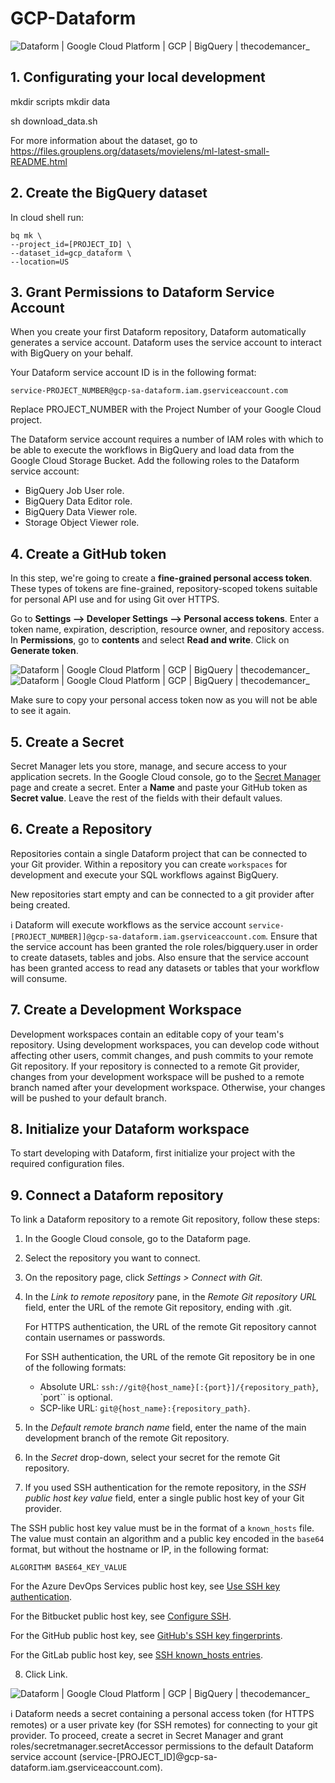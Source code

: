 # GCP-Dataform

<img src="images/dataform.png" alt="Dataform | Google Cloud Platform | GCP | BigQuery | thecodemancer_" />

## 1. Configurating your local development

mkdir scripts
mkdir data

sh download_data.sh

For more information about the dataset, go to https://files.grouplens.org/datasets/movielens/ml-latest-small-README.html

## 2. Create the BigQuery dataset

In cloud shell run:

```
bq mk \
--project_id=[PROJECT_ID] \
--dataset_id=gcp_dataform \
--location=US
```

## 3. Grant Permissions to Dataform Service Account
When you create your first Dataform repository, Dataform automatically generates a service account. Dataform uses the service account to interact with BigQuery on your behalf.

Your Dataform service account ID is in the following format:

`service-PROJECT_NUMBER@gcp-sa-dataform.iam.gserviceaccount.com`

Replace PROJECT_NUMBER with the Project Number of your Google Cloud project.

The Dataform service account requires a number of IAM roles with which to be able to execute the workflows in BigQuery and load data from the Google Cloud Storage Bucket. Add the following roles to the Dataform service account:

- BigQuery Job User role.
- BigQuery Data Editor role.
- BigQuery Data Viewer role.
- Storage Object Viewer role.

## 4. Create a GitHub token

In this step, we're going to create a **fine-grained personal access token**. These types of tokens are fine-grained, repository-scoped tokens suitable for personal API use and for using Git over HTTPS.

Go to **Settings --> Developer Settings --> Personal access tokens**. Enter a token name, expiration, description, resource owner, and repository access. In **Permissions**, go to **contents** and select **Read and write**. Click on **Generate token**.

<img src="images/dataform_personal_access_tokens.png" alt="Dataform | Google Cloud Platform | GCP | BigQuery | thecodemancer_" />
<img src="images/dataform_personal_access_tokens_permissions.png" alt="Dataform | Google Cloud Platform | GCP | BigQuery | thecodemancer_" />

Make sure to copy your personal access token now as you will not be able to see it again.

## 5. Create a Secret

Secret Manager lets you store, manage, and secure access to your application secrets. In the Google Cloud console, go to the <a href="https://console.cloud.google.com/security/secret-manager">Secret Manager</a> page and create a secret. Enter a **Name** and paste your GitHub token as **Secret value**. Leave the rest of the fields with their default values.

## 6. Create a Repository
Repositories contain a single Dataform project that can be connected to your Git provider. Within a repository you can create `workspaces` for development and execute your SQL workflows against BigQuery.

New repositories start empty and can be connected to a git provider after being created.

ℹ Dataform will execute workflows as the service account `service-[PROJECT_NUMBER]]@gcp-sa-dataform.iam.gserviceaccount.com`. Ensure that the service account has been granted the role roles/bigquery.user in order to create datasets, tables and jobs. Also ensure that the service account has been granted access to read any datasets or tables that your workflow will consume.

## 7. Create a Development Workspace

Development workspaces contain an editable copy of your team's repository. Using development workspaces, you can develop code without affecting other users, commit changes, and push commits to your remote Git repository. If your repository is connected to a remote Git provider, changes from your development workspace will be pushed to a remote branch named after your development workspace. Otherwise, your changes will be pushed to your default branch.

## 8. Initialize your Dataform workspace

To start developing with Dataform, first initialize your project with the required configuration files.

## 9. Connect a Dataform repository

To link a Dataform repository to a remote Git repository, follow these steps:

1. In the Google Cloud console, go to the Dataform page.
2. Select the repository you want to connect.
3. On the repository page, click *Settings > Connect with Git*.
4. In the *Link to remote repository* pane, in the *Remote Git repository URL* field, enter the URL of the remote Git repository, ending with .git.

    For HTTPS authentication, the URL of the remote Git repository cannot contain usernames or passwords.

    For SSH authentication, the URL of the remote Git repository be in one of the following formats:

    - Absolute URL: `ssh://git@{host_name}[:{port}]/{repository_path}`, `port`` is optional.
    - SCP-like URL: `git@{host_name}:{repository_path}`.

5. In the *Default remote branch name* field, enter the name of the main development branch of the remote Git repository.
6. In the *Secret* drop-down, select your secret for the remote Git repository.
7. If you used SSH authentication for the remote repository, in the *SSH public host key value* field, enter a single public host key of your Git provider.

The SSH public host key value must be in the format of a `known_hosts` file. The value must contain an algorithm and a public key encoded in the `base64` format, but without the hostname or IP, in the following format:

```
ALGORITHM BASE64_KEY_VALUE
```

For the Azure DevOps Services public host key, see [Use SSH key authentication](https://learn.microsoft.com/en-us/azure/devops/repos/git/use-ssh-keys-to-authenticate?view=azure-devops).

For the Bitbucket public host key, see [Configure SSH](https://support.atlassian.com/bitbucket-cloud/docs/configure-ssh-and-two-step-verification/).

For the GitHub public host key, see [GitHub's SSH key fingerprints](https://docs.github.com/en/authentication/keeping-your-account-and-data-secure/githubs-ssh-key-fingerprints).

For the GitLab public host key, see [SSH known_hosts entries](https://docs.gitlab.com/ee/user/gitlab_com/#ssh-known_hosts-entries).

8. Click Link.

<img src="images/dataform_settings.png" alt="Dataform | Google Cloud Platform | GCP | BigQuery | thecodemancer_" />


ℹ Dataform needs a secret containing a personal access token (for HTTPS remotes) or a user private key (for SSH remotes) for connecting to your git provider. To proceed, create a secret in Secret Manager and grant roles/secretmanager.secretAccessor permissions to the default Dataform service account (service-[PROJECT_ID]@gcp-sa-dataform.iam.gserviceaccount.com).

